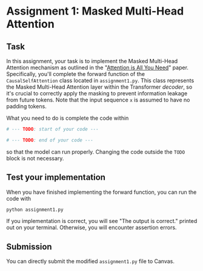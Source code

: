 # Assignment 1: Masked Multi-Head Attention

## Task
In this assignment, your task is to implement the Masked Multi-Head Attention mechanism as outlined in the "[Attention is All You Need](https://arxiv.org/pdf/1706.03762)" paper.
Specifically, you'll complete the forward function of the `CausalSelfAttention` class located in `assignment1.py`.
This class represents the Masked Multi-Head Attention layer within the Transformer *decoder*, so it's crucial to correctly apply the masking to prevent information leakage from future tokens.
Note that the input sequence `x` is assumed to have no padding tokens.

What you need to do is complete the code within
```python
# --- TODO: start of your code ---

# --- TODO: end of your code ---
```
so that the model can run properly.
Changing the code outside the `TODO` block is not necessary.


## Test your implementation

When you have finished implementing the forward function, you can run the code with
```python
python assignment1.py
```

If you implementation is correct, you will see "The output is correct." printed out on your terminal.
Otherwise, you will encounter assertion errors.


## Submission

You can directly submit the modified `assignment1.py` file to Canvas.
